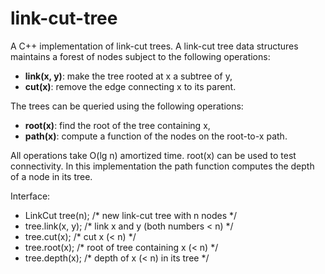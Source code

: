 # link-cut-tree
A C++ implementation of link-cut trees. A link-cut tree data structures maintains a forest of nodes subject to the following operations:
* __link(x, y)__: make the tree rooted at x a subtree of y,
* __cut(x)__: remove the edge connecting x to its parent.

The trees can be queried using the following operations:
* __root(x)__: find the root of the tree containing x,
* __path(x)__: compute a function of the nodes on the root-to-x path.

All operations take O(lg n) amortized time. root(x) can be used to test connectivity. In this implementation the path function computes the depth of a node in its tree.

Interface:

* LinkCut tree(n); /* new link-cut tree with n nodes */
* tree.link(x, y); /* link x and y (both numbers < n) */
* tree.cut(x); /* cut x (< n) */
* tree.root(x); /* root of tree containing x (< n) */
* tree.depth(x); /* depth of x (< n) in its tree */

